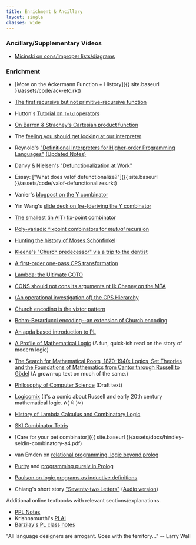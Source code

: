 ```yaml
---
title: Enrichment & Ancillary
layout: single
classes: wide
---
```


### Ancillary/Supplementary Videos 

 - [Micinski on cons/improper lists/diagrams](https://www.youtube.com/watch?v=7NA9HZdlR0g)


### Enrichment 


- [More on the Ackermann Function + History]({{ site.baseurl }}/assets/code/ack-etc.rkt)
- [The first recursive but not primitive-recursive function](http://www.sciencedirect.com/science/article/pii/0315086079900247])

- Hutton's [Tutorial on `fold` operators](http://www.cs.nott.ac.uk/~pszgmh/fold.pdf)
- [On Barron & Strachey's Cartesian product function](https://www.brics.dk/RS/07/14/BRICS-RS-07-14.pdf)

- The [feeling you should get looking at our interpreter](https://www.youtube.com/watch?v=Ow9AtuIuMLw)

- Reynold's ["Definitional Interpreters for Higher-order Programming Languages"](https://link.springer.com/content/pdf/10.1023/A:1010027404223.pdf) [(Updated Notes)](https://link.springer.com/content/pdf/10.1023/A:1010075320153.pdf)

- Danvy & Nielsen's ["Defunctionalization at Work"](https://www.brics.dk/RS/01/23/BRICS-RS-01-23.pdf)
- Essay: ["What does valof defunctionalize?"]({{ site.baseurl }}/assets/code/valof-defunctionalizes.rkt)

- Vanier's [blogpost on the Y combinator](https://mvanier.livejournal.com/2897.html)
- Yin Wang's [slide deck on (re-)deriving the Y combinator](https://www.slideshare.net/yinwang0/reinventing-the-ycombinator)
- [The smallest (in AIT) fix-point combinator](https://tromp.github.io/cl/LC.pdf)
- [Poly-variadic fixpoint combinators for *mutual* recursion](http://okmij.org/ftp/Computation/fixed-point-combinators.html#Poly-variadic)

- [Hunting the history of Moses Schönfinkel](https://writings.stephenwolfram.com/2020/12/where-did-combinators-come-from-hunting-the-story-of-moses-schonfinkel/)
- [Kleene's "Church predecessor" via a trip to the dentist](http://link.springer.com/chapter/10.1007%2FBFb0062850)

- [A first-order one-pass CPS transformation](https://link.springer.com/content/pdf/10.1007/3-540-45931-6_8.pdf)

- [Lambda: the Ultimate GOTO](https://web.archive.org/web/20110718095430/http://repository.readscheme.org/ftp/papers/ai-lab-pubs/AIM-443.pdf)
- [CONS should not cons its arguments pt II: Cheney on the MTA](https://dl.acm.org/doi/10.1145/214448.214454)

- [(An operational investigation of) the CPS Hierarchy](https://link.springer.com/content/pdf/10.1007/3-540-49099-X_15.pdf)



- [Church encoding is the vistor pattern](https://www.haskellforall.com/2021/01/the-visitor-pattern-is-essentially-same.html)
- [Bohm-Berarducci encoding--an extension of Church encoding](http://okmij.org/ftp/tagless-final/course/Boehm-Berarducci.html)


- [An agda based introduction to PL](https://plfa.github.io/GettingStarted/)


- [A Profile of Mathematical Logic](https://store.doverpublications.com/0486434753.html) (A fun, quick-ish read on the story of modern logic)
- [The Search for Mathematical Roots, 1870-1940: Logics, Set Theories and the Foundations of Mathematics from Cantor through Russell to Gödel](https://press.princeton.edu/books/paperback/9780691058580/the-search-for-mathematical-roots-1870-1940) (A grown-up text on much of the same.)
- [Philosophy of Computer Science](https://cse.buffalo.edu/~rapaport/Papers/phics.pdf) (Draft text)
- [Logicomix](https://en.wikipedia.org/wiki/Logicomix) (It's a comic about Russell and early 20th century mathematical logic. ᕕ( ᐛ )ᕗ) 

- [History of Lambda Calculus and Combinatory Logic](https://hope.simons-rock.edu/~pshields/cs/cmpt312/cardone-hindley.pdf)
- [SKI Combinator Tetris](https://dirk.rave.org/combinatris/)
- [Care for your pet combinator]({{ site.baseurl }}/assets/docs/hindley-seldin-combinatory-a4.pdf)

- van Emden on [relational programming, logic beyond prolog](https://arxiv.org/pdf/1412.3480.pdf)
- [Purity](https://www.metalevel.at/prolog/purity) and [programming purely in Prolog](http://www.complang.tuwien.ac.at/ulrich/papers/PDF/2008-fdpe.pdf)
- [Paulson on logic programs as inductive definitions](https://link.springer.com/chapter/10.1007/BFb0038699)

- Chiang's short story ["Seventy-two Letters"](https://ia802706.us.archive.org/33/items/TedChiangSeventyTwoLetters/Ted_Chiang_72_Letters.pdf) ([Audio version](https://archive.org/details/TedChiangSeventyTwoLetters))

Additional online textbooks with relevant sections/explanations. 

- [PPL Notes](https://www.cs.bgu.ac.il/~mira/ppl-book-full.pdf)
- Krishnamurthi's [PLAI](http://cs.brown.edu/courses/cs173/2012/book/)
- [Barzilay's PL class notes](https://pl.barzilay.org/lec98)


"All language designers are arrogant.  Goes with the territory..." -- Larry Wall

